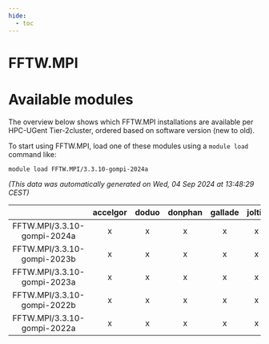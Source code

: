 ```yaml
---
hide:
  - toc
---
```


FFTW.MPI
========

# Available modules


The overview below shows which FFTW.MPI installations are available per HPC-UGent Tier-2cluster, ordered based on software version (new to old).

To start using FFTW.MPI, load one of these modules using a `module load` command like:

```shell
module load FFTW.MPI/3.3.10-gompi-2024a
```

*(This data was automatically generated on Wed, 04 Sep 2024 at 13:48:29 CEST)*  

| |accelgor|doduo|donphan|gallade|joltik|shinx|skitty|
| :---: | :---: | :---: | :---: | :---: | :---: | :---: | :---: |
|FFTW.MPI/3.3.10-gompi-2024a|x|x|x|x|x|x|x|
|FFTW.MPI/3.3.10-gompi-2023b|x|x|x|x|x|x|x|
|FFTW.MPI/3.3.10-gompi-2023a|x|x|x|x|x|x|x|
|FFTW.MPI/3.3.10-gompi-2022b|x|x|x|x|x|-|x|
|FFTW.MPI/3.3.10-gompi-2022a|x|x|x|x|x|x|x|
